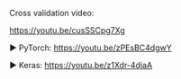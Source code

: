Cross validation video: 

https://youtu.be/cusSSCpg7Xg

▶ PyTorch: https://youtu.be/zPEsBC4dgwY

▶ Keras: https://youtu.be/z1Xdr-4djaA
